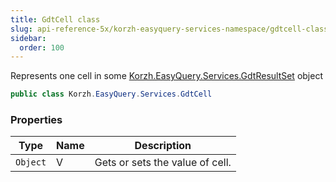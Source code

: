 ```yaml
---
title: GdtCell class
slug: api-reference-5x/korzh-easyquery-services-namespace/gdtcell-class
sidebar:
  order: 100
---
```


Represents one cell in some [Korzh.EasyQuery.Services.GdtResultSet](///////////////easyquery/docs/api-reference-5x/korzh-easyquery-services-namespace/gdtresultset-class) object
```csharp
public class Korzh.EasyQuery.Services.GdtCell

```

### Properties

| Type | Name | Description | 
| --- | --- | --- | 
| `Object` | V | Gets or sets the value of cell. |
